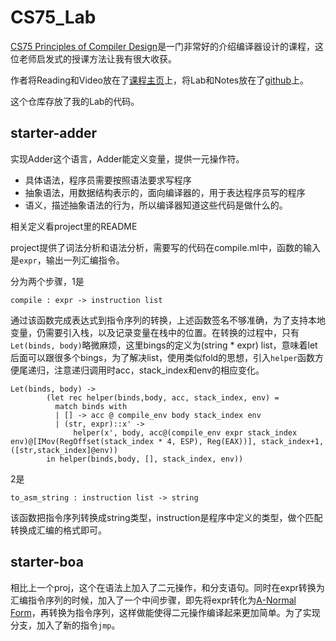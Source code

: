 CS75_Lab
========

[CS75 Principles of Compiler Design][1]是一门非常好的介绍编译器设计的课程，这位老师启发式的授课方法让我有很大收获。

作者将Reading和Video放在了[课程主页][1]上，将Lab和Notes放在了[github][2]上。

这个仓库存放了我的Lab的代码。

starter-adder
-------------
实现Adder这个语言，Adder能定义变量，提供一元操作符。

- 具体语法，程序员需要按照语法要求写程序
- 抽象语法，用数据结构表示的，面向编译器的，用于表达程序员写的程序
- 语义，描述抽象语法的行为，所以编译器知道这些代码是做什么的。

相关定义看project里的README

project提供了词法分析和语法分析，需要写的代码在compile.ml中，函数的输入是`expr`，输出一列汇编指令。

分为两个步骤，1是
```
compile : expr -> instruction list
```
通过该函数完成表达式到指令序列的转换，上述函数签名不够准确，为了支持本地变量，仍需要引入栈，以及记录变量在栈中的位置。在转换的过程中，只有`Let(binds, body)`略微麻烦，这里bings的定义为(string * expr) list，意味着let后面可以跟很多个bings，为了解决list，使用类似fold的思想，引入`helper`函数方便尾递归，注意递归调用时acc，stack_index和env的相应变化。

```
Let(binds, body) ->
        (let rec helper(binds,body, acc, stack_index, env) = 
          match binds with
          | [] -> acc @ compile_env body stack_index env
          | (str, expr)::x' ->
              helper(x', body, acc@(compile_env expr stack_index env)@[IMov(RegOffset(stack_index * 4, ESP), Reg(EAX))], stack_index+1, ([str,stack_index]@env))
        in helper(binds,body, [], stack_index, env))
```

2是
```
to_asm_string : instruction list -> string
```
该函数把指令序列转换成string类型，instruction是程序中定义的类型，做个匹配转换成汇编的格式即可。

starter-boa
-----------
相比上一个proj，这个在语法上加入了二元操作，和分支语句。同时在expr转换为汇编指令序列的时候，加入了一个中间步骤，即先将expr转化为[A-Normal Form][3]，再转换为指令序列，这样做能使得二元操作编译起来更加简单。为了实现分支，加入了新的指令`jmp`。

[1]: https://www.cs.swarthmore.edu/~jpolitz/cs75/s16/
[2]: https://github.com/compilers-course-materials
[3]: http://matt.might.net/articles/a-normalization/